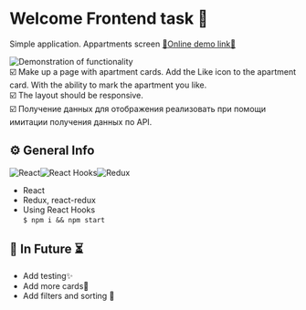# Welcome Frontend task :brain:
Simple application. Appartments screen <a href="https://apartment-v1.herokuapp.com/">:link:Online demo link:link:</a>

![Demonstration of functionality](https://i.ibb.co/PskQbnz/Peek-2021-09-06-15-08.gif)<br/>
:ballot_box_with_check: Make up a page with apartment cards. Add the Like icon to the apartment card. With the ability to mark the apartment you like.<br/>
:ballot_box_with_check: The layout should be responsive.<br/>
:ballot_box_with_check: Получение данных для отображения реализовать при помощи имитации получения данных по API.

## ⚙️ General Info
![React](https://img.shields.io/badge/React-20232A?style=for-the-badge&logo=react&logoColor=61DAFB)![React Hooks](https://img.shields.io/badge/React_Hooks-778899?style=for-the-badge&logo=react&logoColor=61DAFB)![Redux](https://img.shields.io/badge/Redux-593D88?style=for-the-badge&logo=redux&logoColor=white)
 - React
 - Redux, react-redux
 - Using React Hooks<br/>
`$ npm i && npm start`
## 🔮 In Future ⏳
 - Add testing✨
 - Add more cards📑
 - Add filters and sorting 📑
